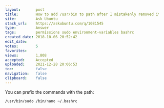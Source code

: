 ```yaml
---
layout:       post
title:        How to add /usr/bin to path after I mistakenly removed it (sudo and nano are no longer in path)
site:         Ask Ubuntu
stack_url:    https://askubuntu.com/q/1081545
type:         Answer
tags:         permissions sudo environment-variables bashrc
created_date: 2018-10-06 20:52:42
edit_date:    
votes:        5
favorites:    
views:        1,808
accepted:     Accepted
uploaded:     2021-12-28 20:06:53
toc:          false
navigation:   false
clipboard:    false
---
```


You can prefix the commands with the path:

``` 
/usr/bin/sudo /bin/nano ~/.bashrc

```
